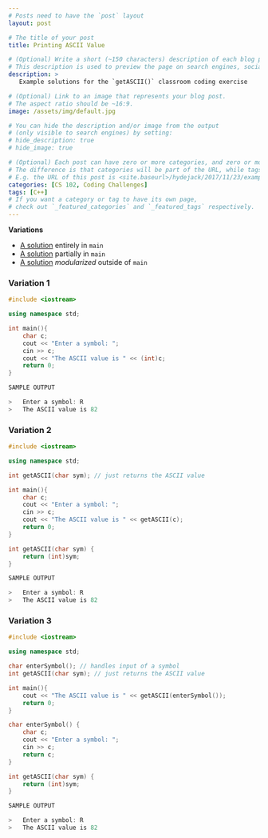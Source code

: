```yaml
---
# Posts need to have the `post` layout
layout: post

# The title of your post
title: Printing ASCII Value

# (Optional) Write a short (~150 characters) description of each blog post.
# This description is used to preview the page on search engines, social media, etc.
description: >
   Example solutions for the `getASCII()` classroom coding exercise

# (Optional) Link to an image that represents your blog post.
# The aspect ratio should be ~16:9.
image: /assets/img/default.jpg

# You can hide the description and/or image from the output
# (only visible to search engines) by setting:
# hide_description: true
# hide_image: true

# (Optional) Each post can have zero or more categories, and zero or more tags.
# The difference is that categories will be part of the URL, while tags will not.
# E.g. the URL of this post is <site.baseurl>/hydejack/2017/11/23/example-content/
categories: [CS 102, Coding Challenges]
tags: [C++]
# If you want a category or tag to have its own page,
# check out `_featured_categories` and `_featured_tags` respectively.
---
```


**Variations**

- [A solution](https://ramnauth.github.io/cs%20102/coding%20challenges/2019/04/03/class-sprint-7/#variation-1) entirely in `main`
- [A solution](https://ramnauth.github.io/cs%20102/coding%20challenges/2019/04/03/class-sprint-7/#variation-2) partially in `main`
- [A solution](https://ramnauth.github.io/cs%20102/coding%20challenges/2019/04/03/class-sprint-7/#variation-3) *modularized* outside of `main`

### Variation 1

```cpp
#include <iostream>

using namespace std;

int main(){
    char c;
    cout << "Enter a symbol: ";
    cin >> c;
    cout << "The ASCII value is " << (int)c;
    return 0;
}
```

```cpp
SAMPLE OUTPUT

>	Enter a symbol: R
>	The ASCII value is 82
```

### Variation 2

```cpp
#include <iostream>

using namespace std;

int getASCII(char sym); // just returns the ASCII value

int main(){
    char c;
    cout << "Enter a symbol: ";
    cin >> c;
    cout << "The ASCII value is " << getASCII(c);
    return 0;
}

int getASCII(char sym) {
    return (int)sym;
}
```

```cpp
SAMPLE OUTPUT

>	Enter a symbol: R
>	The ASCII value is 82
```

### Variation 3

```cpp
#include <iostream>

using namespace std;

char enterSymbol(); // handles input of a symbol
int getASCII(char sym); // just returns the ASCII value

int main(){
    cout << "The ASCII value is " << getASCII(enterSymbol());
    return 0;
}

char enterSymbol() {
	char c;
    cout << "Enter a symbol: ";
    cin >> c;
	return c;
}

int getASCII(char sym) {
    return (int)sym;
}
```

```cpp
SAMPLE OUTPUT

>	Enter a symbol: R
>	The ASCII value is 82
```